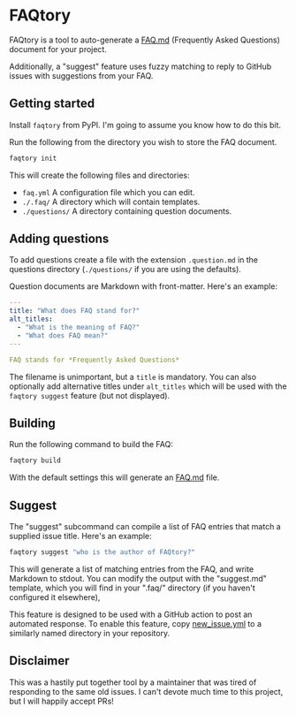# FAQtory

FAQtory is a tool to auto-generate a [FAQ.md](./FAQ.md) (Frequently Asked Questions) document for your project.

Additionally, a "suggest" feature uses fuzzy matching to reply to GitHub issues with suggestions from your FAQ.

## Getting started

Install `faqtory` from PyPI. I'm going to assume you know how to do this bit.

Run the following from the directory you wish to store the FAQ document. 

```bash
faqtory init
```

This will create the following files and directories:

- `faq.yml` A configuration file which you can edit.
- `./.faq/` A directory which will contain templates.
- `./questions/` A directory containing question documents.

## Adding questions

To add questions create a file with the extension `.question.md` in the questions directory (`./questions/` if you are using the defaults).

Question documents are Markdown with front-matter. Here's an example:

```yml
---
title: "What does FAQ stand for?"
alt_titles:
  - "What is the meaning of FAQ?"
  - "What does FAQ mean?"
---

FAQ stands for *Frequently Asked Questions*
```

The filename is unimportant, but a `title` is mandatory. You can also optionally add alternative titles under `alt_titles` which will be used with the `faqtory suggest` feature (but not displayed).

## Building

Run the following command to build the FAQ:

```bash
faqtory build
```

With the default settings this will generate an [FAQ.md](./FAQ.md) file.


## Suggest

The "suggest" subcommand can compile a list of FAQ entries that match a supplied issue title. Here's an example:

```bash
faqtory suggest "who is the author of FAQtory?"
```

This will generate a list of matching entries from the FAQ, and write Markdown to stdout. You can modify the output with the "suggest.md" template, which you will find in your ".faq/" directory (if you haven't configured it elsewhere),

This feature is designed to be used with a GitHub action to post an automated response. To enable this feature, copy [new_issue.yml](https://github.com/willmcgugan/faqtory/blob/main/.github/workflows/new_issue.yml) to a similarly named directory in your repository.


## Disclaimer

This was a hastily put together tool by a maintainer that was tired of responding to the same old issues. I can't devote much time to this project, but I will happily accept PRs!
